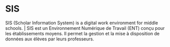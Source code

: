 # SIS
SIS (Scholar Information System) is a digital work environment for middle schools. | SIS est un Environnement Numérique de Travail (ENT) conçu pour les établissements moyens. Il permet la gestion et la mise à disposition de données aux élèves par leurs professeurs.
